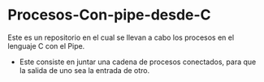 # Procesos-Con-pipe-desde-C
Este es un repositorio en el cual se llevan a cabo los procesos en el lenguaje C con el Pipe. 

* Este consiste en juntar una cadena de procesos conectados, para que la salida de uno sea la entrada de otro. 
